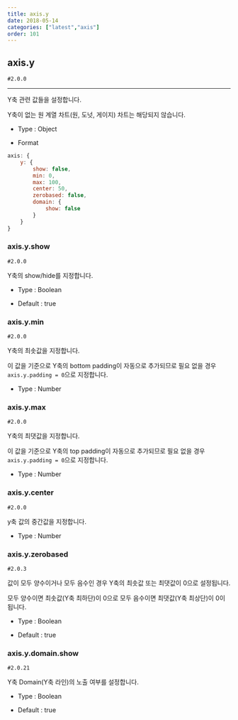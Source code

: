 ```yaml
---
title: axis.y
date: 2018-05-14
categories: ["latest","axis"]
order: 101
---
```


## axis.y

`#2.0.0`

---

Y축 관련 값들을 설정합니다.

Y축이 없는 원 계열 차트(원, 도넛, 게이지) 차트는 해당되지 않습니다.

* Type : Object

* Format
```javascript
axis: {
	y: {
		show: false,
		min: 0,
		max: 100,
		center: 50,
		zerobased: false,
        domain: {
            show: false
        }
	}
}
```

### axis.y.show

`#2.0.0`

Y축의 show/hide를 지정합니다.

* Type : Boolean

* Default : true

### axis.y.min

`#2.0.0`

Y축의 최솟값을 지정합니다.

이 값을 기준으로 Y축의 bottom padding이 자동으로 추가되므로 필요 없을 경우 `axis.y.padding = 0`으로 지정합니다.

* Type : Number

### axis.y.max

`#2.0.0`

Y축의 최댓값을 지정합니다.

이 값을 기준으로 Y축의 top padding이 자동으로 추가되므로 필요 없을 경우 `axis.y.padding = 0`으로 지정합니다.

* Type : Number

### axis.y.center

`#2.0.0`

y축 값의 중간값을 지정합니다.

* Type : Number


### axis.y.zerobased

`#2.0.3`

값이 모두 양수이거나 모두 음수인 경우 Y축의 최솟값 또는 최댓값이 0으로 설정됩니다.

모두 양수이면 최솟값(Y축 최하단)이 0으로 모두 음수이면 최댓값(Y축 최상단)이 0이 됩니다.

* Type : Boolean

* Default : true


### axis.y.domain.show

`#2.0.21`

Y축 Domain(Y축 라인)의 노출 여부를 설정합니다.

* Type : Boolean

* Default : true
